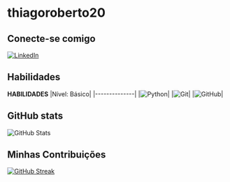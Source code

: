 # thiagoroberto20

## Conecte-se comigo
[![LinkedIn](https://img.shields.io/badge/LinkedIn-0077B5?style=for-the-badge&logo=linkedin&logoColor=white)](https://www.linkedin.com/in/trxc/)

## Habilidades
**HABILIDADES**
|Nível: Básico|
|--------------|
|![Python](https://img.shields.io/badge/Python-000?style=for-the-badge&logo=python)|
|![Git](https://img.shields.io/badge/Git-000?style=for-the-badge&logo=git)|
|![GitHub](https://img.shields.io/badge/GitHub-000?style=for-the-badge&logo=github)|

## GitHub  stats
![GitHub Stats](https://github-readme-stats.vercel.app/api?username=thiagoroberto20&theme=transparent&bg_color=000&border_color=30A3DC&show_icons=true&icon_color=30A3DC&title_color=E94D5F&text_color=FFF)

## Minhas Contribuições
[![GitHub Streak](https://streak-stats.demolab.com/?user=thiagoroberto20&theme=chartreuse-dark&background=000&border=30A3DC&dates=FFF)](https://git.io/streak-stats)